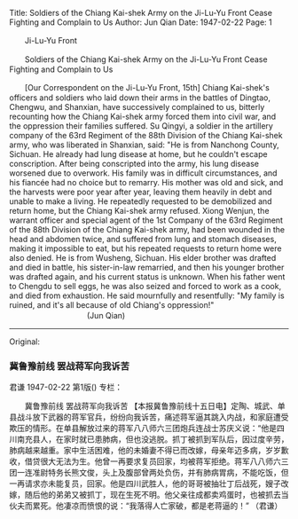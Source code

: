 Title: Soldiers of the Chiang Kai-shek Army on the Ji-Lu-Yu Front Cease Fighting and Complain to Us
Author: Jun Qian
Date: 1947-02-22
Page: 1

　　Ji-Lu-Yu Front

　　Soldiers of the Chiang Kai-shek Army on the Ji-Lu-Yu Front Cease Fighting and Complain to Us

　　[Our Correspondent on the Ji-Lu-Yu Front, 15th] Chiang Kai-shek's officers and soldiers who laid down their arms in the battles of Dingtao, Chengwu, and Shanxian, have successively complained to us, bitterly recounting how the Chiang Kai-shek army forced them into civil war, and the oppression their families suffered. Su Qingyi, a soldier in the artillery company of the 63rd Regiment of the 88th Division of the Chiang Kai-shek army, who was liberated in Shanxian, said: "He is from Nanchong County, Sichuan. He already had lung disease at home, but he couldn't escape conscription. After being conscripted into the army, his lung disease worsened due to overwork. His family was in difficult circumstances, and his fiancée had no choice but to remarry. His mother was old and sick, and the harvests were poor year after year, leaving them heavily in debt and unable to make a living. He repeatedly requested to be demobilized and return home, but the Chiang Kai-shek army refused. Xiong Wenjun, the warrant officer and special agent of the 1st Company of the 63rd Regiment of the 88th Division of the Chiang Kai-shek army, had been wounded in the head and abdomen twice, and suffered from lung and stomach diseases, making it impossible to eat, but his repeated requests to return home were also denied. He is from Wusheng, Sichuan. His elder brother was drafted and died in battle, his sister-in-law remarried, and then his younger brother was drafted again, and his current status is unknown. When his father went to Chengdu to sell eggs, he was also seized and forced to work as a cook, and died from exhaustion. He said mournfully and resentfully: "My family is ruined, and it's all because of old Chiang's oppression!"
　　　　　　　　　　(Jun Qian)



<hr /> 

Original: 


### 冀鲁豫前线  罢战蒋军向我诉苦
君谦
1947-02-22
第1版()
专栏：

　　冀鲁豫前线
    罢战蒋军向我诉苦
    【本报冀鲁豫前线十五日电】定陶、城武、单县战斗放下武器的蒋军官兵，纷纷向我诉苦，痛述蒋军逼其跳入内战，和家庭遭受欺压的情形。在单县解放过来的蒋军八八师六三团炮兵连战士苏庆义说：“他是四川南充县人，在家时就已患肺病，但也没逃脱。抓丁被抓到军队后，因过度辛劳，肺病越来越重。家中生活困难，他的未婚妻不得已而改嫁，母亲年迈多病，岁岁歉收，借贷很大无法为生。他曾一再要求复员回家，均被蒋军拒绝。蒋军八八师六三团一连准尉特务长熊文俊，头上及腹部曾两处负伤，并有肺病胃病，不能吃饭，但一再请求亦未能复员，回家。他是四川武胜人，他的哥哥被抽壮丁后战死，嫂子改嫁，随后他的弟弟又被抓丁，现在生死不明。他父亲往成都卖鸡蛋时，也被抓去当伙夫而累死。他凄凉而愤恨的说：“我落得人亡家破，都是老蒋逼的！”
                  （君谦）

